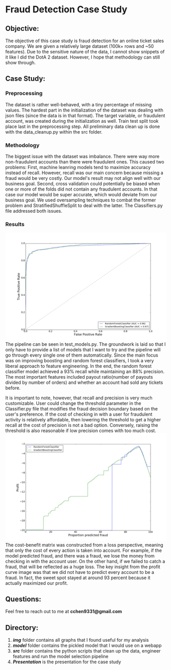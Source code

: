 # Fraud Detection Case Study

## Objective:
The objective of this case study is fraud detection for an online ticket sales company. We are given a relatively large dataset (100k+ rows and ~50 features). Due to the sensitive nature of the data, I cannot show snippets of it like I did the DotA 2 dataset. However, I hope that methodology can still show through.

## Case Study:
### Preprocessing
The dataset is rather well-behaved, with a tiny percentage of missing values. The hardest part in the initialization of the dataset was dealing with json files (since the data is in that format). The target variable, or fraudulent account, was created during the initialization as well. Train test split took place last in the preprocessing step. All preliminary data clean up is done with the data_cleanup.py within the src folder.

### Methodology
The biggest issue with the dataset was imbalance. There were way more non-fraudulent accounts than there were fraudulent ones. This caused two problems: First, machine leanring models tend to maximize accuracy instead of recall. However, recall was our main concern because missing a fraud would be very costly. Our model's result may not align well with our business goal. Second, cross validation could potentially be biased when one or more of the folds did not contain any fraudulent accounts. In that case our model would be super accurate, which would deviate from our business goal. We used oversampling techniques to combat the former problem and StratifiedShuffleSplit to deal with the latter. The Classifiers.py file addressed both issues.

### Results
![ROC curve](/img/ROC_curves.png)
The pipeline can be seen in test_models.py. The groundwork is laid so that I only have to provide a list of models that I want to try and the pipeline will go through every single one of them automatically. Since the main focus was on improving boosting and random forest classifiers, I took a very liberal approach to feature engineering. In the end, the random forest classifier model achieved a 93% recall while maintaining an 88% precision. The most important features included payout ratio(number of payouts divided by number of orders) and whether an account had sold any tickets before.

It is important to note, however, that recall and precision is very much customizable. User could change the threshold parameter in the Classifier.py file that modifies the fraud decision boundary based on the user's preference. If the cost of checking in with a user for fraudulent activity is relatively affordable, then lowering the threshold to get a higher recall at the cost of precision is not a bad option. Conversely, raising the threshold is also reasonable if low precision comes with too much cost.
![Profit curve](/img/profit_curves.png)
The cost-benefit matrix was constructed from a loss perspective, meaning that only the cost of every action is taken into account. For example, if the model predicted fraud, and there was a fraud, we lose the money from checking in with the account user. On the other hand, if we failed to catch a fraud, that will be reflected as a huge loss. The key insight from the profit curve image was that we did not have to predict every account to be a fraud. In fact, the sweet spot stayed at around 93 percent because it actually maximized our profit.

## Questions:
Feel free to reach out to me at __cchen9331@gmail.com__

## Directory:
1. _**img**_ folder contains all graphs that I found useful for my analysis
2. _**model**_ folder contains the pickled model that I would use on a webapp
3. _**src**_ folder contains the python scripts that clean up the data, engineer features and run the model selection pipeline
4. _**Presentation**_ is the presentation for the case study
